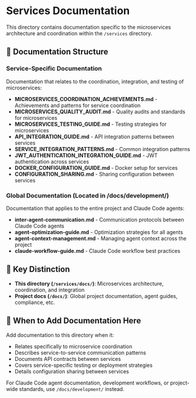 # Services Documentation

This directory contains documentation specific to the microservices architecture and coordination within the `/services` directory.

## 📁 Documentation Structure

### Service-Specific Documentation
Documentation that relates to the coordination, integration, and testing of microservices:

- **MICROSERVICES_COORDINATION_ACHIEVEMENTS.md** - Achievements and patterns for service coordination
- **MICROSERVICES_QUALITY_AUDIT.md** - Quality audits and standards for microservices
- **MICROSERVICES_TESTING_GUIDE.md** - Testing strategies for microservices
- **API_INTEGRATION_GUIDE.md** - API integration patterns between services
- **SERVICE_INTEGRATION_PATTERNS.md** - Common integration patterns
- **JWT_AUTHENTICATION_INTEGRATION_GUIDE.md** - JWT authentication across services
- **DOCKER_CONFIGURATION_GUIDE.md** - Docker setup for services
- **CONFIGURATION_SHARING.md** - Sharing configuration between services

### Global Documentation (Located in /docs/development/)
Documentation that applies to the entire project and Claude Code agents:

- **inter-agent-communication.md** - Communication protocols between Claude Code agents
- **agent-optimization-guide.md** - Optimization strategies for all agents
- **agent-context-management.md** - Managing agent context across the project
- **claude-workflow-guide.md** - Claude Code workflow best practices

## 🎯 Key Distinction

- **This directory (`/services/docs/`)**: Microservices architecture, coordination, and integration
- **Project docs (`/docs/`)**: Global project documentation, agent guides, compliance, etc.

## 📝 When to Add Documentation Here

Add documentation to this directory when it:
- Relates specifically to microservice coordination
- Describes service-to-service communication patterns
- Documents API contracts between services
- Covers service-specific testing or deployment strategies
- Details configuration sharing between services

For Claude Code agent documentation, development workflows, or project-wide standards, use `/docs/development/` instead.